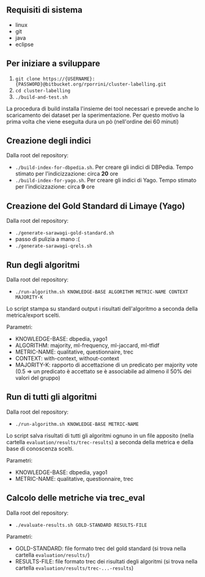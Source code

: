 ## Requisiti di sistema

* linux
* git
* java
* eclipse

## Per iniziare a sviluppare

1. ```git clone https://{USERNAME}:{PASSWORD}@bitbucket.org/rporrini/cluster-labelling.git```
2. ```cd cluster-labelling```
3. ```./build-and-test.sh```

La procedura di build installa l'insieme dei tool necessari e prevede anche lo scaricamento dei dataset per la sperimentazione. Per questo motivo la prima volta che viene eseguita dura un pò (nell'ordine dei 60 minuti)

## Creazione degli indici
Dalla root del repository:

* ```./build-index-for-dbpedia.sh```. Per creare gli indici di DBPedia. Tempo stimato per l'indicizzazione: circa __20__ ore
* ```./build-index-for-yago.sh```. Per creare gli indici di Yago. Tempo stimato per l'indicizzazione: circa __9__ ore

## Creazione del Gold Standard di Limaye (Yago)
Dalla root del repository:

* ```./generate-sarawagi-gold-standard.sh```
* passo di pulizia a mano :(
* ```./generate-sarawagi-qrels.sh```

## Run degli algoritmi
Dalla root del repository:

* ```./run-algorithm.sh KNOWLEDGE-BASE ALGORITHM METRIC-NAME CONTEXT MAJORITY-K```

Lo script stampa su standard output i risultati dell'algoritmo a seconda della metrica/export scelti.

Parametri:

* KNOWLEDGE-BASE: dbpedia, yago1
* ALGORITHM: majority, ml-frequency, ml-jaccard, ml-tfidf
* METRIC-NAME: qualitative, questionnaire, trec
* CONTEXT: with-context, without-context
* MAJORITY-K: rapporto di accettazione di un predicato per majority vote (0.5 => un predicato è accettato se è associabile ad almeno il 50% dei valori del gruppo)

## Run di tutti gli algoritmi
Dalla root del repository:

* ```./run-algorithm.sh KNOWLEDGE-BASE METRIC-NAME```

Lo script salva risultati di tutti gli algoritmi ognuno in un file apposito (nella cartella ```evaluation/results/trec-results```) a seconda della metrica e della base di conoscenza scelti.

Parametri:

* KNOWLEDGE-BASE: dbpedia, yago1
* METRIC-NAME: qualitative, questionnaire, trec

## Calcolo delle metriche via trec_eval
Dalla root del repository:

* ```./evaluate-results.sh GOLD-STANDARD RESULTS-FILE```

Parametri:

* GOLD-STANDARD: file formato trec del gold standard (si trova nella cartella ```evaluation/results/```)
* RESULTS-FILE: file formato trec dei risultati degli algoritmi (si trova nella cartella ```evaluation/results/trec-...-results```)


